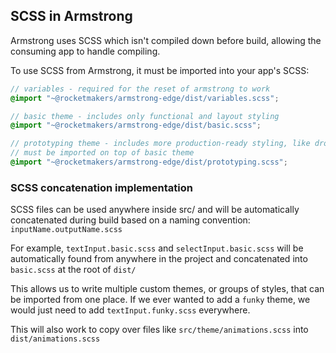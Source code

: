 ## SCSS in Armstrong

Armstrong uses SCSS which isn't compiled down before build, allowing the consuming app to handle compiling.

To use SCSS from Armstrong, it must be imported into your app's SCSS:

```scss
// variables - required for the reset of armstrong to work
@import "~@rocketmakers/armstrong-edge/dist/variables.scss";

// basic theme - includes only functional and layout styling
@import "~@rocketmakers/armstrong-edge/dist/basic.scss";

// prototyping theme - includes more production-ready styling, like drop shadows and colours
// must be imported on top of basic theme
@import "~@rocketmakers/armstrong-edge/dist/prototyping.scss";
```

### SCSS concatenation implementation

SCSS files can be used anywhere inside src/ and will be automatically concatenated during build based on a naming convention: `inputName.outputName.scss`

For example, `textInput.basic.scss` and `selectInput.basic.scss` will be automatically found from anywhere in the project and concatenated into `basic.scss` at the root of `dist/`

This allows us to write multiple custom themes, or groups of styles, that can be imported from one place. If we ever wanted to add a `funky` theme, we would just need to add `textInput.funky.scss` everywhere.

This will also work to copy over files like `src/theme/animations.scss` into `dist/animations.scss`
